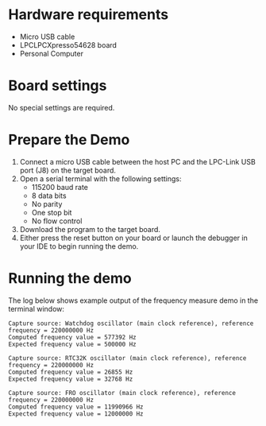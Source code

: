 Hardware requirements
=====================
- Micro USB cable
- LPCLPCXpresso54628 board
- Personal Computer

Board settings
============
No special settings are required.

Prepare the Demo
===============
1.  Connect a micro USB cable between the host PC and the LPC-Link USB port (J8) on the target board.
2.  Open a serial terminal with the following settings:
    - 115200 baud rate
    - 8 data bits
    - No parity
    - One stop bit
    - No flow control
3.  Download the program to the target board.
4.  Either press the reset button on your board or launch the debugger in your IDE to begin running the demo.

Running the demo
================
The log below shows example output of the frequency measure demo in the terminal window:
~~~~~~~~~~~~~~~~~~~~~~~~~~~~~~~~~~~
Capture source: Watchdog oscillator (main clock reference), reference frequency = 220000000 Hz
Computed frequency value = 577392 Hz
Expected frequency value = 500000 Hz

Capture source: RTC32K oscillator (main clock reference), reference frequency = 220000000 Hz
Computed frequency value = 26855 Hz
Expected frequency value = 32768 Hz

Capture source: FRO oscillator (main clock reference), reference frequency = 220000000 Hz
Computed frequency value = 11990966 Hz
Expected frequency value = 12000000 Hz
~~~~~~~~~~~~~~~~~~~~~~~~~~~~~~~~~~~
